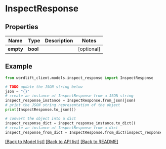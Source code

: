 # InspectResponse


## Properties

Name | Type | Description | Notes
------------ | ------------- | ------------- | -------------
**empty** | **bool** |  | [optional] 

## Example

```python
from wordlift_client.models.inspect_response import InspectResponse

# TODO update the JSON string below
json = "{}"
# create an instance of InspectResponse from a JSON string
inspect_response_instance = InspectResponse.from_json(json)
# print the JSON string representation of the object
print(InspectResponse.to_json())

# convert the object into a dict
inspect_response_dict = inspect_response_instance.to_dict()
# create an instance of InspectResponse from a dict
inspect_response_from_dict = InspectResponse.from_dict(inspect_response_dict)
```
[[Back to Model list]](../README.md#documentation-for-models) [[Back to API list]](../README.md#documentation-for-api-endpoints) [[Back to README]](../README.md)


